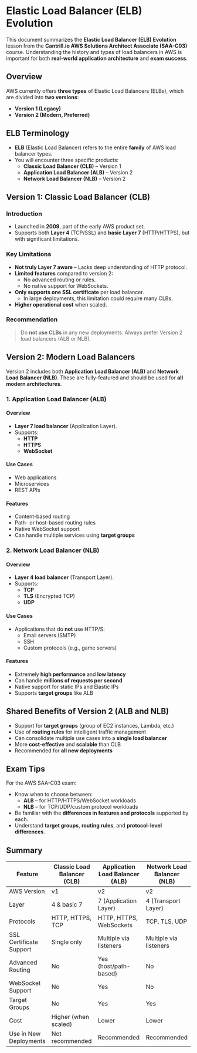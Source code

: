 # Elastic Load Balancer (ELB) Evolution

This document summarizes the **Elastic Load Balancer (ELB) Evolution** lesson from the **Cantrill.io AWS Solutions Architect Associate (SAA-C03)** course. Understanding the history and types of load balancers in AWS is important for both **real-world application architecture** and **exam success**.

## Overview

AWS currently offers **three types** of Elastic Load Balancers (ELBs), which are divided into **two versions**:

- **Version 1 (Legacy)**
- **Version 2 (Modern, Preferred)**

## ELB Terminology

- **ELB** (Elastic Load Balancer) refers to the entire **family** of AWS load balancer types.
- You will encounter three specific products:
  - **Classic Load Balancer (CLB)** – Version 1
  - **Application Load Balancer (ALB)** – Version 2
  - **Network Load Balancer (NLB)** – Version 2

## Version 1: Classic Load Balancer (CLB)

### Introduction

- Launched in **2009**, part of the early AWS product set.
- Supports both **Layer 4** (TCP/SSL) and **basic Layer 7** (HTTP/HTTPS), but with significant limitations.

### Key Limitations

- **Not truly Layer 7 aware** – Lacks deep understanding of HTTP protocol.
- **Limited features** compared to version 2:
  - No advanced routing or rules.
  - No native support for WebSockets.
- **Only supports one SSL certificate** per load balancer.
  - In large deployments, this limitation could require many CLBs.
- **Higher operational cost** when scaled.

### Recommendation

> Do **not use CLBs** in any new deployments. Always prefer Version 2 load balancers (ALB or NLB).

## Version 2: Modern Load Balancers

Version 2 includes both **Application Load Balancer (ALB)** and **Network Load Balancer (NLB)**. These are fully-featured and should be used for **all modern architectures**.

### 1. Application Load Balancer (ALB)

#### Overview

- **Layer 7 load balancer** (Application Layer).
- Supports:
  - **HTTP**
  - **HTTPS**
  - **WebSocket**

#### Use Cases

- Web applications
- Microservices
- REST APIs

#### Features

- Content-based routing
- Path- or host-based routing rules
- Native WebSocket support
- Can handle multiple services using **target groups**

### 2. Network Load Balancer (NLB)

#### Overview

- **Layer 4 load balancer** (Transport Layer).
- Supports:
  - **TCP**
  - **TLS** (Encrypted TCP)
  - **UDP**

#### Use Cases

- Applications that do **not** use HTTP/S:
  - Email servers (SMTP)
  - SSH
  - Custom protocols (e.g., game servers)

#### Features

- Extremely **high performance** and **low latency**
- Can handle **millions of requests per second**
- Native support for static IPs and Elastic IPs
- Supports **target groups** like ALB

## Shared Benefits of Version 2 (ALB and NLB)

- Support for **target groups** (group of EC2 instances, Lambda, etc.)
- Use of **routing rules** for intelligent traffic management
- Can consolidate multiple use cases into a **single load balancer**
- More **cost-effective** and **scalable** than CLB
- Recommended for **all new deployments**

## Exam Tips

For the AWS SAA-C03 exam:

- Know when to choose between:
  - **ALB** – for HTTP/HTTPS/WebSocket workloads
  - **NLB** – for TCP/UDP/custom protocol workloads
- Be familiar with the **differences in features and protocols** supported by each.
- Understand **target groups**, **routing rules**, and **protocol-level differences**.

## Summary

| Feature                 | Classic Load Balancer (CLB) | Application Load Balancer (ALB) | Network Load Balancer (NLB) |
| ----------------------- | --------------------------- | ------------------------------- | --------------------------- |
| AWS Version             | v1                          | v2                              | v2                          |
| Layer                   | 4 & basic 7                 | 7 (Application Layer)           | 4 (Transport Layer)         |
| Protocols               | HTTP, HTTPS, TCP            | HTTP, HTTPS, WebSockets         | TCP, TLS, UDP               |
| SSL Certificate Support | Single only                 | Multiple via listeners          | Multiple via listeners      |
| Advanced Routing        | No                          | Yes (host/path-based)           | No                          |
| WebSocket Support       | No                          | Yes                             | No                          |
| Target Groups           | No                          | Yes                             | Yes                         |
| Cost                    | Higher (when scaled)        | Lower                           | Lower                       |
| Use in New Deployments  | Not recommended             | Recommended                     | Recommended                 |
